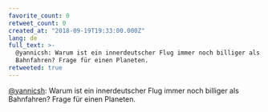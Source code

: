 ```yaml
---
favorite_count: 0
retweet_count: 0
created_at: "2018-09-19T19:33:00.000Z"
lang: de
full_text: >-
  @yannicsh: Warum ist ein innerdeutscher Flug immer noch billiger als
  Bahnfahren? Frage für einen Planeten.
retweeted: true
---
```


[@yannicsh](https://twitter.com/yannicsh): Warum ist ein innerdeutscher Flug
immer noch billiger als Bahnfahren? Frage für einen Planeten.
